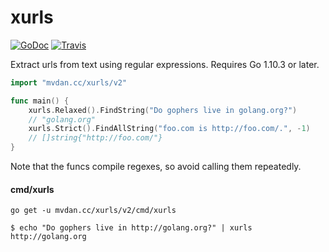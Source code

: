 # xurls

[![GoDoc](https://godoc.org/mvdan.cc/xurls?status.svg)](https://godoc.org/mvdan.cc/xurls)
[![Travis](https://travis-ci.org/mvdan/xurls.svg?branch=master)](https://travis-ci.org/mvdan/xurls)

Extract urls from text using regular expressions. Requires Go 1.10.3 or later.

```go
import "mvdan.cc/xurls/v2"

func main() {
	xurls.Relaxed().FindString("Do gophers live in golang.org?")
	// "golang.org"
	xurls.Strict().FindAllString("foo.com is http://foo.com/.", -1)
	// []string{"http://foo.com/"}
}
```

Note that the funcs compile regexes, so avoid calling them repeatedly.

#### cmd/xurls

	go get -u mvdan.cc/xurls/v2/cmd/xurls

```shell
$ echo "Do gophers live in http://golang.org?" | xurls
http://golang.org
```
